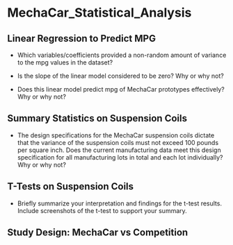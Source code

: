 # MechaCar_Statistical_Analysis



## Linear Regression to Predict MPG

* Which variables/coefficients provided a non-random amount of variance to the mpg values in the dataset?



* Is the slope of the linear model considered to be zero? Why or why not?



* Does this linear model predict mpg of MechaCar prototypes effectively? Why or why not?



## Summary Statistics on Suspension Coils

* The design specifications for the MechaCar suspension coils dictate that the variance of the suspension coils must not exceed 100 pounds per square inch. Does the current manufacturing data meet this design specification for all manufacturing lots in total and each lot individually? Why or why not?



## T-Tests on Suspension Coils

* Briefly summarize your interpretation and findings for the t-test results. Include screenshots of the t-test to support your summary.



## Study Design: MechaCar vs Competition


